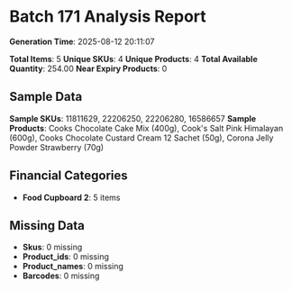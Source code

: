 # Batch 171 Analysis Report

**Generation Time**: 2025-08-12 20:11:07

**Total Items**: 5
**Unique SKUs**: 4
**Unique Products**: 4
**Total Available Quantity**: 254.00
**Near Expiry Products**: 0

## Sample Data
**Sample SKUs**: 11811629, 22206250, 22206280, 16586657
**Sample Products**: Cooks Chocolate Cake Mix (400g), Cook's Salt Pink Himalayan (600g), Cooks Chocolate Custard Cream 12 Sachet (50g), Corona Jelly Powder Strawberry (70g)

## Financial Categories
- **Food Cupboard 2**: 5 items

## Missing Data
- **Skus**: 0 missing
- **Product_ids**: 0 missing
- **Product_names**: 0 missing
- **Barcodes**: 0 missing
